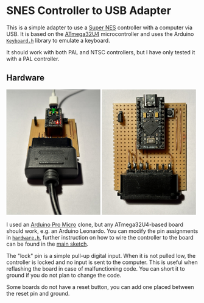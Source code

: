 # SNES Controller to USB Adapter

This is a simple adapter to use a [Super NES][1] controller with a computer
via USB.  It is based on the [ATmega32U4][2] microcontroller and uses the
Arduino [`Keyboard.h`][3] library to emulate a keyboard.

It should work with both PAL and NTSC controllers, but I have only tested it
with a PAL controller.

[1]: https://en.wikipedia.org/wiki/Super_Nintendo_Entertainment_System
[2]: https://www.microchip.com/en-us/product/atmega32u4
[3]: https://www.arduino.cc/reference/en/language/functions/usb/keyboard/

## Hardware

<p float='left'>
  <img src='imgs/prototype-front.jpeg' alt='Prototype board front' width='49%'>
  <img src='imgs/prototype-top.jpeg' alt='Prototype board top' width='49%'>
</p>

I used an [Arduino Pro Micro][4] clone, but any ATmega32U4-based board should
work, e.g. an Arduino Leonardo.  You can modify the pin assignments in
[`hardware.h`][5], further instruction on how to wire the controller to the
board can be found in the [main sketch][6].

The "lock" pin is a simple pull-up digital input.  When it is not pulled low,
the controller is locked and no input is sent to the computer.  This is useful
when reflashing the board in case of malfunctioning code.  You can short it to
ground if you do not plan to change the code.

Some boards do not have a reset button, you can add one placed between the
reset pin and ground.

[4]: https://www.sparkfun.com/products/12640
[5]: sketches/main/hardware.h
[6]: sketches/main/main.ino
